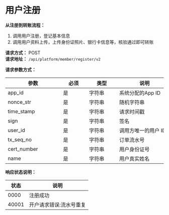 # 用户注册

**从注册到转账流程：**
1. 调用用户注册，登记基本信息
2. 调用用户资料上传，上传身份证照片、银行卡信息等，核验通过即可转账

**请求方式：** POST <br>
**请求地址：** `/api/platform/member/register/v2`<br>

**请求参数方式：**

| 参数 <div style="width: 120pt"></div> | 必须 <div style="width: 50pt"></div> | 类型 <div style="width: 60pt"></div> | 说明 <div style="width: 120pt"></div> |
| --- | --- | --- | --- |
| app_id | 是 | 字符串 | 系统分配的App ID |
| nonce_str | 是 | 字符串 | 随机字符串 |
| time_stamp | 是 | 字符串 | 请求时间戳 |
| sign | 是 | 字符串 | 签名 |
| user_id | 是 | 字符串 | 调用方唯一的用户 ID |
| tx_seq_no | 是 | 字符串 | 订单流水号 |
| cert_number | 是 | 字符串 | 用户身份证号 |
| name | 是 | 字符串 | 用户真实姓名 |

**响应状态说明：**

| 状态 | 说明 |
| --- | --- |
| 0000	 | 注册成功 |
| 40001	 | 开户请求错误:流水号重复 |